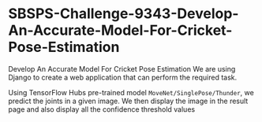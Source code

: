 # SBSPS-Challenge-9343-Develop-An-Accurate-Model-For-Cricket-Pose-Estimation
Develop An Accurate Model For Cricket Pose Estimation
We are using Django to create a web application that can perform the required task. 

Using TensorFlow Hubs pre-trained model `MoveNet/SinglePose/Thunder`, we predict the joints in a given image. We then display the image in the result page and also display
all the confidence threshold values
